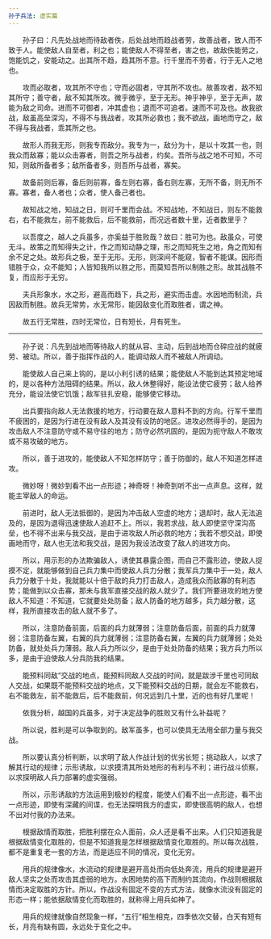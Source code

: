```yaml
---
孙子兵法: 虚实篇
---
```

　　孙子曰：凡先处战地而待敌者佚，后处战地而趋战者劳，故善战者，致人而不致于人。能使敌人自至者，利之也；能使敌人不得至者，害之也，故敌佚能劳之，饱能饥之，安能动之。出其所不趋，趋其所不意。行千里而不劳者，行于无人之地也。

　　攻而必取者，攻其所不守也；守而必固者，守其所不攻也。故善攻者，敌不知其所守；善守者，敌不知其所攻。微乎微乎，至于无形。神乎神乎，至于无声，故能为敌之司命。进而不可御者，冲其虚也；退而不可追者。速而不可及也。故我欲战，敌虽高垒深沟，不得不与我战者，攻其所必救也；我不欲战，画地而守之，敌不得与我战者，乖其所之也。

　　故形人而我无形，则我专而敌分。我专为一，敌分为十，是以十攻其一也，则我众而敌寡；能以众击寡者，则吾之所与战者，约矣。吾所与战之地不可知，不可知，则敌所备者多；敌所备者多，则吾所与战者，寡矣。

　　故备前则后寡，备后则前寡，备左则右寡，备右则左寡，无所不备，则无所不寡。寡者，备人者也；众者，使人备己者也。

　　故知战之地，知战之日，则可千里而会战。不知战地，不知战日，则左不能救右，右不能救左，前不能救后，后不能救前，而况远者数十里，近者数里乎？

　　以吾度之，越人之兵虽多，亦奚益于胜败哉？故曰：胜可为也。敌虽众，可使无斗。故策之而知得失之计，作之而知动静之理，形之而知死生之地，角之而知有余不足之处。故形兵之极，至于无形。无形，则深间不能窥，智者不能谋。因形而错胜于众，众不能知；人皆知我所以胜之形，而莫知吾所以制胜之形。故其战胜不复，而应形于无穷。

　　夫兵形象水，水之形，避高而趋下，兵之形，避实而击虚。水因地而制流，兵因敌而制胜。故兵无常势，水无常形，能因敌变化而取胜者，谓之神。

　　故五行无常胜，四时无常位，日有短长，月有死生。

***

　　孙子说：凡先到战地而等待敌人的就从容、主动，后到战地而仓碎应战的就疲劳、被动。所以，善于指挥作战的人，能调动敌人而不被敌人所调动。

　　能使敌人自己来上钩的，是以小利引诱的结果；能使敌人不能到达其预定地域的，是以各种方法阻碍的结果。所以，敌人休整得好，能设法使它疲劳；敌人给养充分，能设法使它饥饿；敌军驻扎安稳，能够使它移动。

　　出兵要指向敌人无法救援的地方，行动要在敌人意料不到的方向。行军千里而不疲困的，是因为行进在没有敌人及其没有设防的地区。进攻必然得手的，是因为攻击敌人不注意防守或不易守往的地方；防守必然巩固的，是因为扼守敌人不敢攻或不易攻破的地方。

　　所以，善于进攻的，能使敌人不知怎样防守；善于防御的，敌人不知道怎样进攻。

　　微妙呀！微妙到看不出一点形迹；神奇呀！神奇到听不出一点声息。这样，就能主宰敌人的命运。

　　前进时，敌人无法抵御的，是因为冲击敌人空虚的地方；退却时，敌人无法追及的，是因为退得迅速使敌人追赶不上。所以，我若求战，敌人即使坚守深沟高垒，也不得不出来与我交战，是由于进攻敌人所必救的地方；我若不想交战，即使画地而守，敌人也无法和我交战，是因为我设法改变了敌人的进攻方向。

　　所以，用示形的办法欺骗敌人，诱使其暴露企图，而自己不露形迹，使敌人捉摸不定，就能够做到自己兵力集中而使敌人兵力分散；我军兵力集中于一处，敌人兵力分散于十处，我就能以十倍于敌的兵力打击敌人，造成我众而敌寡的有利态势；能做到以众击寡，那未与我军直接交战的敌人就少了。我们所要进攻的地方使敌人不知道：不知道，它就要处处防备；敌人防备的地方越多，兵力越分散，这样，我所直接攻击的敌人就不多了。

　　所以，注意防备前面，后面的兵力就薄弱；注意防备后面，前面的兵力就薄弱；注意防备左翼，右翼的兵力就薄弱；注意防备右翼，左翼的兵力就薄弱；处处防备，就处处兵力薄弱。敌人兵力所以少，是由于处处防备的结果；我方兵力所以多，是由于迫使敌人分兵防我的结果。

　　能预料同敌“交战的地点，能预料同敌人交战的时间，就是跋涉千里也可同敌人交战，如果既不能预料交战的地点，又下能预料交战的日期，就会左不能救右，右不能救左，前不能救后，后不能救前，何况远到几十里，近的也有好几里呢！

　　依我分析，越国的兵虽多，对于决定战争的胜败又有什么补益呢？

　　所以说，胜利是可以争取到的。敌军虽多，也可以使具无法用全部力量与我交战。

　　所以要认真分析判断，以求明了敌人作战计划的优劣长短；挑动敌人，以求了解其行动的规律；示形诱敌，以求摸清其所处地形的有利与不利；进行战斗侦察，以求探明敌人兵力部署的虚实强弱。

　　所以，示形诱敌的方法运用到极妙的程度，能使人们看不出一点形迹，看不出一点形迹，即使有深藏的间谍，也无法探明我方的虚实，即使很高明的敌人，也想不出对付我的办法来。

　　根据敌情而取胜，把胜利摆在众人面前，众人还是看不出来。人们只知道我是根据敌情变化取胜的，但是不知道我是怎样根据敌情变化取胜的。所以每次战胜，都不是重复老一套的方法，而是适应不同的情况，变化无穷。

　　用兵的规律像水，水流动的规律是避开高处而向低处奔流，用兵的规律是避开敌人坚实之处而攻击其虚弱的地方。水困地势的高下而制约其流向，作战则根据敌情而决定取胜的方针。所以，作战没有固定不变的方式方法，就像水流没有固定的形态一样；能依据敌情变化而取胜的，就称得上用兵如神了。

　　用兵的规律就像自然现象一样，“五行”相生相克，四季依次交替，白天有短有长，月亮有缺有圆，永远处于变化之中。
